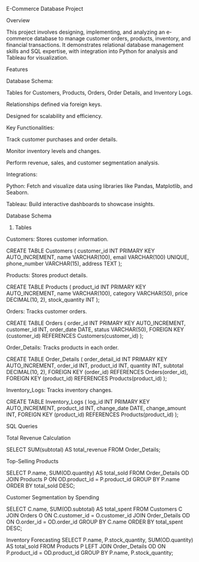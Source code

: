 E-Commerce Database Project

Overview

This project involves designing, implementing, and analyzing an e-commerce database to manage customer orders, products, inventory, and financial transactions. It demonstrates relational database management skills and SQL expertise, with integration into Python for analysis and Tableau for visualization.

Features

Database Schema:

Tables for Customers, Products, Orders, Order Details, and Inventory Logs.

Relationships defined via foreign keys.

Designed for scalability and efficiency.

Key Functionalities:

Track customer purchases and order details.

Monitor inventory levels and changes.

Perform revenue, sales, and customer segmentation analysis.

Integrations:

Python: Fetch and visualize data using libraries like Pandas, Matplotlib, and Seaborn.

Tableau: Build interactive dashboards to showcase insights.

Database Schema

1. Tables

Customers: Stores customer information.

CREATE TABLE Customers (
    customer_id INT PRIMARY KEY AUTO_INCREMENT,
    name VARCHAR(100),
    email VARCHAR(100) UNIQUE,
    phone_number VARCHAR(15),
    address TEXT
);

Products: Stores product details.

CREATE TABLE Products (
    product_id INT PRIMARY KEY AUTO_INCREMENT,
    name VARCHAR(100),
    category VARCHAR(50),
    price DECIMAL(10, 2),
    stock_quantity INT
);

Orders: Tracks customer orders.

CREATE TABLE Orders (
    order_id INT PRIMARY KEY AUTO_INCREMENT,
    customer_id INT,
    order_date DATE,
    status VARCHAR(50),
    FOREIGN KEY (customer_id) REFERENCES Customers(customer_id)
);

Order_Details: Tracks products in each order.

CREATE TABLE Order_Details (
    order_detail_id INT PRIMARY KEY AUTO_INCREMENT,
    order_id INT,
    product_id INT,
    quantity INT,
    subtotal DECIMAL(10, 2),
    FOREIGN KEY (order_id) REFERENCES Orders(order_id),
    FOREIGN KEY (product_id) REFERENCES Products(product_id)
);

Inventory_Logs: Tracks inventory changes.

CREATE TABLE Inventory_Logs (
    log_id INT PRIMARY KEY AUTO_INCREMENT,
    product_id INT,
    change_date DATE,
    change_amount INT,
    FOREIGN KEY (product_id) REFERENCES Products(product_id)
);

SQL Queries

Total Revenue Calculation

SELECT SUM(subtotal) AS total_revenue
FROM Order_Details;

Top-Selling Products

SELECT P.name, SUM(OD.quantity) AS total_sold
FROM Order_Details OD
JOIN Products P ON OD.product_id = P.product_id
GROUP BY P.name
ORDER BY total_sold DESC;

Customer Segmentation by Spending

SELECT C.name, SUM(OD.subtotal) AS total_spent
FROM Customers C
JOIN Orders O ON C.customer_id = O.customer_id
JOIN Order_Details OD ON O.order_id = OD.order_id
GROUP BY C.name
ORDER BY total_spent DESC;

Inventory Forecasting
SELECT P.name, P.stock_quantity, SUM(OD.quantity) AS total_sold
FROM Products P
LEFT JOIN Order_Details OD ON P.product_id = OD.product_id
GROUP BY P.name, P.stock_quantity;
